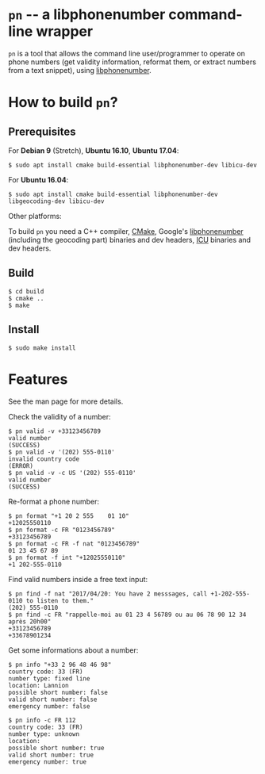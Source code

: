 # `pn` -- a libphonenumber command-line wrapper

`pn` is a tool that allows the command line user/programmer to operate on phone
numbers (get validity information, reformat them, or extract numbers from a
text snippet), using
[libphonenumber](https://github.com/googlei18n/libphonenumber).

# How to build `pn`?

## Prerequisites

For **Debian 9** (Stretch), **Ubuntu 16.10**, **Ubuntu 17.04**:

```
$ sudo apt install cmake build-essential libphonenumber-dev libicu-dev
```

For **Ubuntu 16.04**:

```
$ sudo apt install cmake build-essential libphonenumber-dev libgeocoding-dev libicu-dev
```

Other platforms:

To build `pn` you need a C++ compiler, [CMake](https://cmake.org/), Google's
[libphonenumber](https://github.com/googlei18n/libphonenumber) (including the
geocoding part) binaries and dev headers, [ICU](http://site.icu-project.org/)
binaries and dev headers.

## Build
```
$ cd build
$ cmake ..
$ make
```
## Install

```
$ sudo make install
```

# Features

See the man page for more details.

Check the validity of a number:

```
$ pn valid -v +33123456789
valid number
(SUCCESS)
$ pn valid -v '(202) 555-0110'
invalid country code
(ERROR)
$ pn valid -v -c US '(202) 555-0110'
valid number
(SUCCESS)

```

Re-format a phone number:

```
$ pn format "+1 20 2 555    01 10"
+12025550110
$ pn format -c FR "0123456789"
+33123456789
$ pn format -c FR -f nat "0123456789"
01 23 45 67 89
$ pn format -f int "+12025550110"
+1 202-555-0110
```

Find valid numbers inside a free text input:

```
$ pn find -f nat "2017/04/20: You have 2 messsages, call +1-202-555-0110 to listen to them."
(202) 555-0110
$ pn find -c FR "rappelle-moi au 01 23 4 56789 ou au 06 78 90 12 34 après 20h00"
+33123456789
+33678901234
```

Get some informations about a number:

```
$ pn info "+33 2 96 48 46 98"
country code: 33 (FR)
number type: fixed line
location: Lannion
possible short number: false
valid short number: false
emergency number: false

$ pn info -c FR 112
country code: 33 (FR)
number type: unknown
location: 
possible short number: true
valid short number: true
emergency number: true
```


